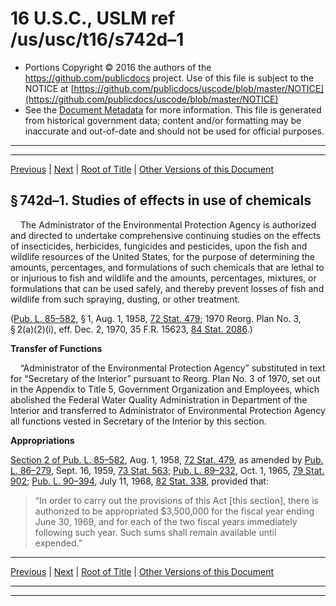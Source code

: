 ---
---

# 16 U.S.C., USLM ref /us/usc/t16/s742d–1

* Portions Copyright © 2016 the authors of the https://github.com/publicdocs project.
  Use of this file is subject to the NOTICE at [https://github.com/publicdocs/uscode/blob/master/NOTICE](https://github.com/publicdocs/uscode/blob/master/NOTICE)
* See the [Document Metadata](././../../../..//README.md) for more information.
  This file is generated from historical government data; content and/or formatting may be inaccurate and out-of-date and should not be used for official purposes.

----------
----------

[Previous](./../../../..//us/usc/t16/ch9/m__us_usc_t16_s742d.md) | [Next](./../../../..//us/usc/t16/ch9/m__us_usc_t16_s742e.md) | [Root of Title](./../../../../) | [Other Versions of this Document](https://publicdocs.github.io/go/links?ns=uslm&ref=%2Fus%2Fusc%2Ft16%2Fs742d%E2%80%931)

## § 742d–1. Studies of effects in use of chemicals

    The Administrator of the Environmental Protection Agency is authorized and directed to undertake comprehensive continuing studies on the effects of insecticides, herbicides, fungicides and pesticides, upon the fish and wildlife resources of the United States, for the purpose of determining the amounts, percentages, and formulations of such chemicals that are lethal to or injurious to fish and wildlife and the amounts, percentages, mixtures, or formulations that can be used safely, and thereby prevent losses of fish and wildlife from such spraying, dusting, or other treatment.

([Pub. L. 85–582][/us/pl/85/582], § 1, Aug. 1, 1958, [72 Stat. 479][/us/stat/72/479]; 1970 Reorg. Plan No. 3, § 2(a)(2)(i), eff. Dec. 2, 1970, 35 F.R. 15623, [84 Stat. 2086][/us/stat/84/2086].)

 __Transfer of Functions__ 

    “Administrator of the Environmental Protection Agency” substituted in text for “Secretary of the Interior” pursuant to Reorg. Plan No. 3 of 1970, set out in the Appendix to Title 5, Government Organization and Employees, which abolished the Federal Water Quality Administration in Department of the Interior and transferred to Administrator of Environmental Protection Agency all functions vested in Secretary of the Interior by this section.

 __Appropriations__ 

[Section 2 of Pub. L. 85–582][/us/pl/85/582/s2], Aug. 1, 1958, [72 Stat. 479][/us/stat/72/479], as amended by [Pub. L. 86–279][/us/pl/86/279], Sept. 16, 1959, [73 Stat. 563][/us/stat/73/563]; [Pub. L. 89–232][/us/pl/89/232], Oct. 1, 1965, [79 Stat. 902][/us/stat/79/902]; [Pub. L. 90–394][/us/pl/90/394], July 11, 1968, [82 Stat. 338][/us/stat/82/338], provided that: 

> “In order to carry out the provisions of this Act \[this section\], there is authorized to be appropriated $3,500,000 for the fiscal year ending June 30, 1969, and for each of the two fiscal years immediately following such year. Such sums shall remain available until expended.”

----------

[Previous](./../../../..//us/usc/t16/ch9/m__us_usc_t16_s742d.md) | [Next](./../../../..//us/usc/t16/ch9/m__us_usc_t16_s742e.md) | [Root of Title](./../../../../) | [Other Versions of this Document](https://publicdocs.github.io/go/links?ns=uslm&ref=%2Fus%2Fusc%2Ft16%2Fs742d%E2%80%931)

----------
----------

[/us/pl/85/582]: https://publicdocs.github.io/go/links?ns=uslm&ref=%2Fus%2Fpl%2F85%2F582
[/us/stat/72/479]: https://publicdocs.github.io/go/links?ns=uslm&ref=%2Fus%2Fstat%2F72%2F479
[/us/stat/84/2086]: https://publicdocs.github.io/go/links?ns=uslm&ref=%2Fus%2Fstat%2F84%2F2086
[/us/pl/85/582/s2]: https://publicdocs.github.io/go/links?ns=uslm&ref=%2Fus%2Fpl%2F85%2F582%2Fs2
[/us/stat/72/479]: https://publicdocs.github.io/go/links?ns=uslm&ref=%2Fus%2Fstat%2F72%2F479
[/us/pl/86/279]: https://publicdocs.github.io/go/links?ns=uslm&ref=%2Fus%2Fpl%2F86%2F279
[/us/stat/73/563]: https://publicdocs.github.io/go/links?ns=uslm&ref=%2Fus%2Fstat%2F73%2F563
[/us/pl/89/232]: https://publicdocs.github.io/go/links?ns=uslm&ref=%2Fus%2Fpl%2F89%2F232
[/us/stat/79/902]: https://publicdocs.github.io/go/links?ns=uslm&ref=%2Fus%2Fstat%2F79%2F902
[/us/pl/90/394]: https://publicdocs.github.io/go/links?ns=uslm&ref=%2Fus%2Fpl%2F90%2F394
[/us/stat/82/338]: https://publicdocs.github.io/go/links?ns=uslm&ref=%2Fus%2Fstat%2F82%2F338


